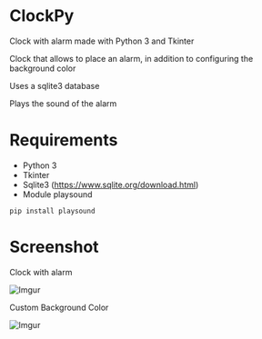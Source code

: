 # ClockPy 

Clock with alarm made with Python 3 and Tkinter

Clock that allows to place an alarm, in addition to configuring the background color

Uses a sqlite3 database

Plays the sound of the alarm

# Requirements
* Python 3
* Tkinter
* Sqlite3 
(https://www.sqlite.org/download.html)
* Module playsound
~~~
pip install playsound
~~~

# Screenshot

Clock with alarm

![Imgur](https://i.imgur.com/xsxKHyo.jpg)

Custom Background Color

![Imgur](https://i.imgur.com/y7XB4do.jpg)